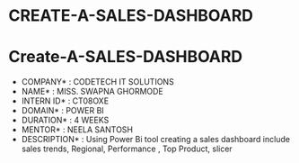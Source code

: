 # CREATE-A-SALES-DASHBOARD


# Create-A-SALES-DASHBOARD
* COMPANY* : CODETECH IT SOLUTIONS
* NAME* : MISS. SWAPNA GHORMODE
* INTERN ID* : CT08OXE
* DOMAIN* : POWER BI
* DURATION* : 4 WEEKS
* MENTOR* : NEELA SANTOSH
* DESCRIPTION* : Using Power Bi tool creating a sales dashboard include sales trends, Regional, Performance , Top Product, slicer
